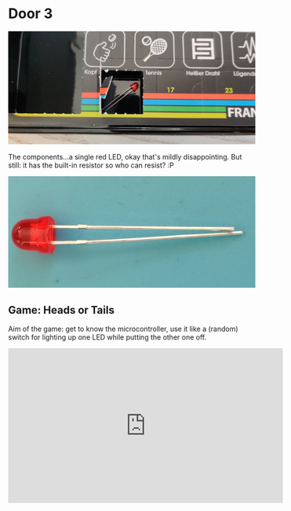 # Door 3

![door](door.jpg)

The components...a single red LED, okay that's mildly disappointing. But still: it has the built-in resistor so who can resist?
:P

![components](components.jpg)

## Game: Heads or Tails

Aim of the game: get to know the microcontroller, use it like a (random) switch for lighting up one LED while putting the other one off.

<iframe width="560" height="315" src="https://www.youtube.com/embed/gSi5n1g_Nck" frameborder="0" allow="accelerometer; autoplay; encrypted-media; gyroscope; picture-in-picture" allowfullscreen></iframe>
